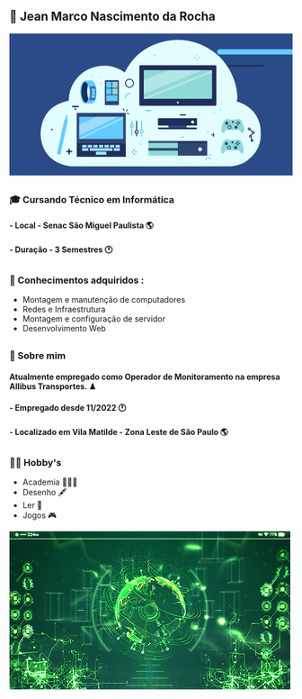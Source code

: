 ## 👤 Jean Marco Nascimento da Rocha

![Tecnologia só pra ficar top.](OSFi.gif "Tecnologia.")

##

### 🎓 Cursando Técnico em Informática

#### - Local - Senac São Miguel Paulista 🌎
#### - Duração  - 3 Semestres 🕐
##
### 🧾 Conhecimentos adquiridos : 
* Montagem e manutenção de computadores
* Redes e Infraestrutura
* Montagem e configuração de servidor
* Desenvolvimento Web

##

### 👤 Sobre mim 

#### Atualmente empregado como **Operador de Monitoramento** na empresa Allibus Transportes. ♟
#### - Empregado desde 11/2022 🕐
#### - Localizado em Vila Matilde - Zona Leste de São Paulo 🌎

##

### 🕵️‍♀️ Hobby's 
* Academia 🏋🏼‍♂️
* Desenho 🖋
* Ler 📖
* Jogos 🎮

![Tecnologia só pra ficar top.](UAI.gif "Tecnologia.")

  


